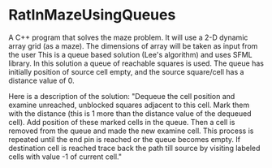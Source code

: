 # RatInMazeUsingQueues
A C++ program that solves the maze problem. It will use a 2-D dynamic array grid (as a maze). The dimensions of array will be taken as input from the user
This is a queue based solution (Lee's algorithm) and uses SFML library. In this solution a queue of reachable squares is used. The queue has initially position of source cell empty,  and the source square/cell has a distance value of 0.  

Here is a description of the solution:
"Dequeue the cell position and examine unreached, unblocked squares adjacent to this cell. Mark them with the distance (this is 1 more than the distance value of the dequeued cell). Add position of these marked  cells in the queue. Then a cell is removed from the queue and made the new examine cell. This process is  repeated until the end pin is reached or the queue becomes empty. If destination cell is reached trace back the path till source by visiting labeled cells with value -1 of current cell."
